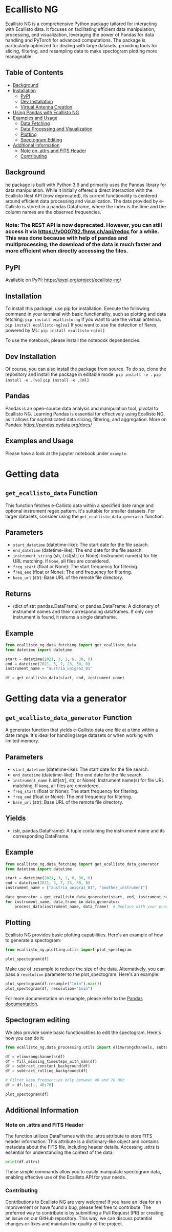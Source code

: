 # Ecallisto NG 
Ecallisto NG is a comprehensive Python package tailored for interacting with Ecallisto data. It focuses on facilitating efficient data manipulation, processing, and visualization, leveraging the power of Pandas for data handling and PyTorch for advanced computations. The package is particularly optimized for dealing with large datasets, providing tools for slicing, filtering, and resampling data to make spectogram plotting more manageable.

## Table of Contents
- [Background](#background)
- [Installation](#installation)
  - [PyPI](#pypi)
  - [Dev Installation](#dev-installation)
  - [Virtual Antenna Creation](#creation-of-the-virtual-antenna)
- [Using Pandas with Ecallisto NG](#pandas)
- [Examples and Usage](#examples-and-usage)
  - [Data Fetching](#data-fetching-deprecated)
  - [Data Processing and Visualization](#data-processing-and-visualization)
  - [Plotting](#plotting)
  - [Spectogram Editing](#spectogram-editing)
- [Additional Information](#additional-information)
  - [Note on .attrs and FITS Header](#note-on-attrs-and-fits-header)
  - [Contributing](#contributing)

## Background
he package is built with Python 3.9 and primarily uses the Pandas library for data manipulation. While it initially offered a direct interaction with the Ecallisto Rest API (now deprecated), its current functionality is centered around efficient data processing and visualization. The data provided by e-Callisto is stored in a pandas Dataframe, where the index is the time and the column names are the observed frequencies.

### Note: The REST API is now deprecated. However, you can still access it via https://v000792.fhnw.ch/api/redoc for a while. This was done because with help of pandas and multiprocessing, the download of the data is much faster and more efficient when directly accessing the files.

## PyPI
Available on PyPI: https://pypi.org/project/ecallisto-ng/

## Installation
To install this package, use pip for installation. Execute the following command in your terminal with basic functionality, such as plotting and data fetching:
```pip install ecallisto-ng```
If you want to use the virtual antenna:
```pip install ecallisto-ng[va]```
If you want to use the detection of flares, powered by ML:
```pip install ecallisto-ng[ml]```

To use the notebook, please install the notebook dependencies.

## Dev Installation
Of course, you can also install the package from source. To do so, clone the repository and install the package in editable mode:
```pip install -e .```
```pip install -e .[va]```
```pip install -e .[ml]```

## Pandas
Pandas is an open-source data analysis and manipulation tool, pivotal to Ecallisto NG. Learning Pandas is essential for effectively using Ecallisto NG, as it allows for sophisticated data slicing, filtering, and aggregation. More on Pandas: https://pandas.pydata.org/docs/

## Examples and Usage
Please have a look at the jupyter notebook under `example`.

# Getting data
## `get_ecallisto_data` Function

This function fetches e-Callisto data within a specified date range and optional instrument regex pattern. It's suitable for smaller datasets. For larger datasets, consider using the `get_ecallisto_data_generator` function.

## Parameters
- `start_datetime` (datetime-like): The start date for the file search.
- `end_datetime` (datetime-like): The end date for the file search.
- `instrument_string` (str, List[str] or None): Instrument name(s) for file URL matching. If `None`, all files are considered.
- `freq_start` (float or None): The start frequency for filtering.
- `freq_end` (float or None): The end frequency for filtering.
- `base_url` (str): Base URL of the remote file directory.

## Returns
- (dict of str: pandas.DataFrame) or pandas.DataFrame: A dictionary of instrument names and their corresponding dataframes. If only one instrument is found, it returns a single dataframe.

## Example
```python
from ecallisto_ng.data_fetching import get_ecallisto_data
from datetime import datetime

start = datetime(2021, 3, 1, 6, 30, 0)
end = datetime(2021, 3, 7, 23, 30, 0)
instrument_name = "austria_unigraz_01"

df = get_ecallisto_data(start, end, instrument_name)
```
# Getting data via a generator
## `get_ecallisto_data_generator` Function

A generator function that yields e-Callisto data one file at a time within a date range. It's ideal for handling large datasets or when working with limited memory.

## Parameters
- `start_datetime` (datetime-like): The start date for the file search.
- `end_datetime` (datetime-like): The end date for the file search.
- `instrument_name` (List[str], str, or None): Instrument name(s) for file URL matching. If `None`, all files are considered.
- `freq_start` (float or None): The start frequency for filtering.
- `freq_end` (float or None): The end frequency for filtering.
- `base_url` (str): Base URL of the remote file directory.

## Yields
- (str, pandas.DataFrame): A tuple containing the instrument name and its corresponding DataFrame.

## Example
```python
from ecallisto_ng.data_fetching import get_ecallisto_data_generator
from datetime import datetime

start = datetime(2021, 3, 1, 6, 30, 0)
end = datetime(2021, 3, 7, 23, 30, 0)
instrument_name = ["austria_unigraz_01", "another_instrument"]

data_generator = get_ecallisto_data_generator(start, end, instrument_name)
for instrument_name, data_frame in data_generator:
    process_data(instrument_name, data_frame)  # Replace with your processing function

```
## Plotting 
Ecallisto NG provides basic plotting capabilities. Here's an example of how to generate a spectogram:
```python
from ecallisto_ng.plotting.utils import plot_spectogram

plot_spectogram(df)
```
Make use of .resample to reduce the size of the data. Alternatively, you can pass a `resolution` parameter to the plot_spectogram. Here's an example:
```python
plot_spectogram(df.resample("1min").max())
plot_spectogram(df, resolution="1min")
```
For more documentation on resample, please refer to the [Pandas documentation](https://pandas.pydata.org/docs/reference/api/pandas.DataFrame.resample.html).
## Spectogram editing
We also provide some basic functionalities to edit the spectogram. Here's how you can do it:
```python
from ecallisto_ng.data_processing.utils import elimwrongchannels, subtract_constant_background, subtract_rolling_background

df = elimwrongchannels(df)
df = fill_missing_timesteps_with_nan(df)
df = subtract_constant_background(df)
df = subtract_rolling_background(df)

# Filter keep frequencies only between 40 and 70 MHz
df = df.loc[:, 40:70]

plot_spectogram(df)
```
## Additional Information
### Note on .attrs and FITS Header
The function utilizes DataFrames with the .attrs attribute to store FITS header information. This attribute is a dictionary-like object and contains metadata about the FITS file, including header details. Accessing .attrs is essential for understanding the context of the data:

```python
print(df.attrs)
```

These simple commands allow you to easily manipulate spectogram data, enabling effective use of the Ecallisto API for your needs.

### Contributing
Contributions to Ecallisto NG are very welcome! If you have an idea for an improvement or have found a bug, please feel free to contribute. The preferred way to contribute is by submitting a Pull Request (PR) or creating an issue on our GitHub repository. This way, we can discuss potential changes or fixes and maintain the quality of the project.